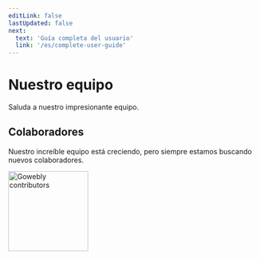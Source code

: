 ```yaml
---
editLink: false
lastUpdated: false
next:
  text: 'Guía completa del usuario'
  link: '/es/complete-user-guide'
---
```


# Nuestro equipo

<script setup>
import { VPTeamMembers } from 'vitepress/theme'

const members = [
  {
    avatar: 'https://www.github.com/koddr.png',
    name: 'Vic Shóstak',
    title: 'Developer & Maintainer',
    links: [
      { icon: 'github', link: 'https://github.com/koddr' },
      { icon: 'linkedin', link: 'https://www.linkedin.com/in/koddr' }
    ]
  },
  {
    avatar: 'https://www.github.com/truewebartisans.png',
    name: 'True Web Artisans',
    title: 'Contribution & Support',
    links: [
      { icon: 'github', link: 'https://github.com/truewebartisans' }
    ]
  }
]
</script>

Saluda a nuestro impresionante equipo.

<VPTeamMembers size="small" :members="members" />

## Colaboradores

Nuestro increíble equipo está creciendo, pero siempre estamos buscando nuevos colaboradores.

<a href="https://github.com/gowebly/gowebly/graphs/contributors" target="_blank"><img width="160" src="https://contrib.rocks/image?repo=gowebly/gowebly" alt="Gowebly contributors"/></a>